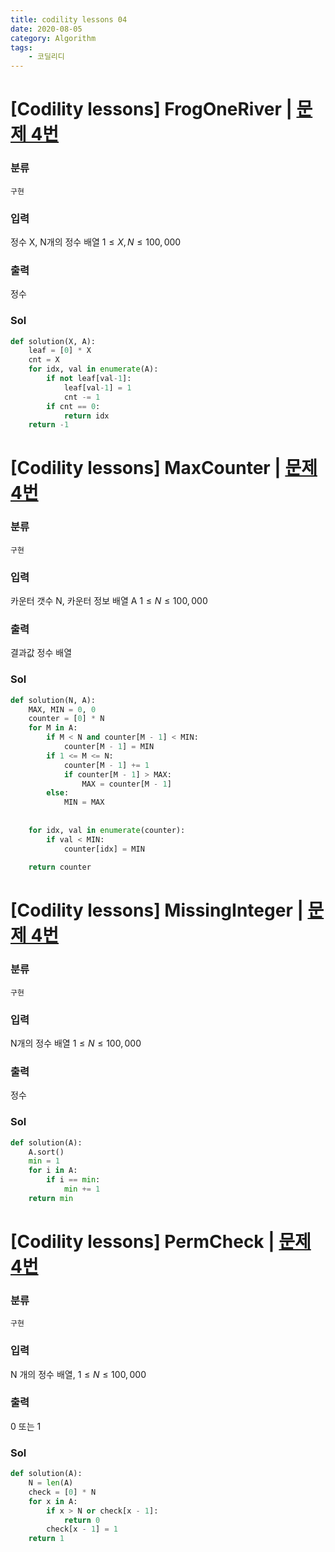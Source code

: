 ```yaml
---
title: codility lessons 04
date: 2020-08-05
category: Algorithm
tags:
    - 코딜리디
---
```


# [Codility lessons] FrogOneRiver | [문제 4번](https://app.codility.com/programmers/lessons/4-counting_elements/frog_river_one/start/)

### 분류
`구현`

### 입력
정수 X, N개의 정수 배열 $1 {\le} X, N {\le} 100,000$

### 출력
정수

### Sol

```python
def solution(X, A):
    leaf = [0] * X
    cnt = X
    for idx, val in enumerate(A):
        if not leaf[val-1]:
            leaf[val-1] = 1
            cnt -= 1
        if cnt == 0:
            return idx
    return -1
```

# [Codility lessons] MaxCounter | [문제 4번](https://app.codility.com/programmers/lessons/4-counting_elements/max_counters/start/)

### 분류
`구현`

### 입력
카운터 갯수 N, 카운터 정보 배열 A $1 {\le} N {\le} 100,000$

### 출력
결과값 정수 배열

### Sol

```python
def solution(N, A):
    MAX, MIN = 0, 0
    counter = [0] * N
    for M in A:
        if M < N and counter[M - 1] < MIN:
            counter[M - 1] = MIN
        if 1 <= M <= N:
            counter[M - 1] += 1
            if counter[M - 1] > MAX:
                MAX = counter[M - 1]
        else:
            MIN = MAX
            
    
    for idx, val in enumerate(counter):
        if val < MIN:
            counter[idx] = MIN
    
    return counter
```

# [Codility lessons] MissingInteger | [문제 4번](https://app.codility.com/programmers/lessons/4-counting_elements/missing_integer/start/)

### 분류
`구현`

### 입력
N개의 정수 배열 $1 {\le} N {\le} 100,000$

### 출력
정수

### Sol

```python
def solution(A):
    A.sort()
    min = 1
    for i in A:
        if i == min:
            min += 1
    return min
```


# [Codility lessons] PermCheck | [문제 4번](https://app.codility.com/programmers/lessons/4-counting_elements/perm_check/start/)

### 분류
`구현`

### 입력
N 개의 정수 배열, $1 {\le} N {\le} 100,000$

### 출력
0 또는 1

### Sol

```python
def solution(A):
    N = len(A)
    check = [0] * N
    for x in A:
        if x > N or check[x - 1]:
            return 0
        check[x - 1] = 1
    return 1
```
